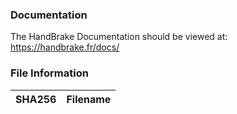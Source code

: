 ### Documentation

The HandBrake Documentation should be viewed at: https://handbrake.fr/docs/


### File Information

| SHA256 | Filename |
|----------|--------|
